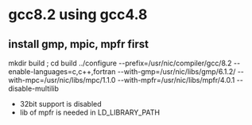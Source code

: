 # gcc8.2 using gcc4.8 #
## install gmp, mpic, mpfr first
mkdir build ; cd build
../configure --prefix=/usr/nic/compiler/gcc/8.2 --enable-languages=c,c++,fortran --with-gmp=/usr/nic/libs/gmp/6.1.2/ --with-mpc=/usr/nic/libs/mpc/1.1.0 --with-mpfr=/usr/nic/libs/mpfr/4.0.1 --disable-multilib
- 32bit support is disabled
- lib of mpfr is needed in LD_LIBRARY_PATH
